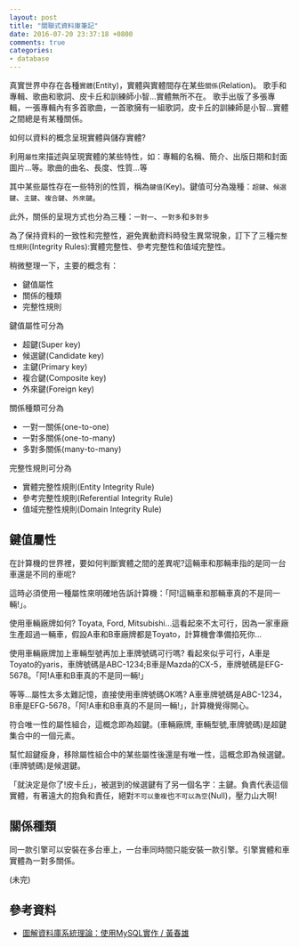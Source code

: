 ```yaml
---
layout: post
title: "關聯式資料庫筆記"
date: 2016-07-20 23:37:18 +0800
comments: true
categories: 
- database
---
```


真實世界中存在各種`實體`(Entity)，實體與實體間存在某些`關係`(Relation)。
歌手和專輯、歌曲和歌詞、皮卡丘和訓練師小智...實體無所不在。
歌手出版了多張專輯，一張專輯內有多首歌曲，一首歌擁有一組歌詞，皮卡丘的訓練師是小智...實體之間總是有某種關係。
<!-- more -->

如何以資料的概念呈現實體與儲存實體?

利用`屬性`來描述與呈現實體的某些特性，如：專輯的名稱、簡介、出版日期和封面圖片...等。歌曲的曲名、長度、性質...等

其中某些屬性存在一些特別的性質，稱為`鍵值`(Key)。鍵值可分為幾種：`超鍵`、`候選鍵`、`主鍵`、`複合鍵`、`外來鍵`。

此外，關係的呈現方式也分為三種：`一對一`、`一對多`和`多對多`

為了保持資料的一致性和完整性，避免異動資料時發生異常現象，訂下了三種`完整性規則`(Integrity Rules):實體完整性、參考完整性和值域完整性。

稍微整理一下，主要的概念有：

- 鍵值屬性
- 關係的種類
- 完整性規則

鍵值屬性可分為

- 超鍵(Super key)
- 候選鍵(Candidate key)
- 主鍵(Primary key)
- 複合鍵(Composite key)
- 外來鍵(Foreign key)

關係種類可分為

- 一對一關係(one-to-one)
- 一對多關係(one-to-many)
- 多對多關係(many-to-many)

完整性規則可分為

- 實體完整性規則(Entity Integrity Rule)
- 參考完整性規則(Referential Integrity Rule)
- 值域完整性規則(Domain Integrity Rule)

## 鍵值屬性
在計算機的世界裡，要如何判斷實體之間的差異呢?這輛車和那輛車指的是同一台車還是不同的車呢?

這時必須使用一種屬性來明確地告訴計算機：「阿!這輛車和那輛車真的不是同一輛!」。

使用車輛廠牌如何? Toyata, Ford, Mitsubishi...這看起來不太可行，因為一家車廠生產超過一輛車，假設A車和B車廠牌都是Toyato，計算機會準備掐死你...

使用車輛廠牌加上車輛型號再加上車牌號碼可行嗎? 看起來似乎可行，A車是Toyato的yaris，車牌號碼是ABC-1234;B車是Mazda的CX-5，車牌號碼是EFG-5678。「阿!A車和B車真的不是同一輛!」

等等...屬性太多太難記憶，直接使用車牌號碼OK嗎? A車車牌號碼是ABC-1234，B車是EFG-5678，「阿!A車和B車真的不是同一輛!」，計算機覺得開心。

符合唯一性的屬性組合，這概念即為超鍵。(車輛廠牌, 車輛型號,車牌號碼)是超鍵集合中的一個元素。

幫忙超鍵瘦身，移除屬性組合中的某些屬性後還是有唯一性，這概念即為候選鍵。(車牌號碼)是候選鍵。

「就決定是你了!皮卡丘」，被選到的候選鍵有了另一個名字：主鍵。負責代表這個實體，有著遠大的抱負和責任，絕對`不可以重複`也`不可以為空`(Null)，壓力山大啊!

## 關係種類
同一款引擎可以安裝在多台車上，一台車同時間只能安裝一款引擎。引擎實體和車實體為一對多關係。

(未完)

## 參考資料
- [圖解資料庫系統理論：使用MySQL實作 / 黃春雄](http://www.books.com.tw/products/0010720461)
